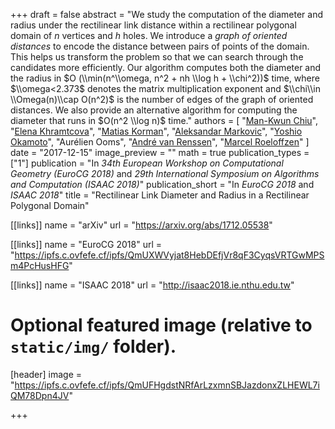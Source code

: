+++
draft = false
abstract = "We study the computation of the diameter and radius under the rectilinear link distance within a rectilinear polygonal domain of $n$ vertices and $h$ holes. We introduce a *graph of oriented distances* to encode the distance between pairs of points of the domain. This helps us transform the problem so that we can search through the candidates more efficiently. Our algorithm computes both the diameter and the radius in $O (\\min(n^\\omega, n^2 + nh \\log h + \\chi^2))$ time, where $\\omega<2.373$ denotes the matrix multiplication exponent and $\\chi\\in \\Omega(n)\\cap O(n^2)$ is the number of edges of the graph of oriented distances. We also provide an alternative algorithm for computing the diameter that runs in $O(n^2 \\log n)$ time."
authors = [
"[Man-Kwun Chiu](https://chiumk.github.io)",
"[Elena Khramtcova](http://homepages.ulb.ac.be/~ekhramtc)",
"[Matias Korman](https://engineering.tufts.edu/people/faculty/matias-korman)",
"[Aleksandar Markovic](https://research.tue.nl/en/persons/aleksandar-markovic)",
"[Yoshio Okamoto](http://dopal.cs.uec.ac.jp/okamotoy)",
"Aurélien Ooms",
"[André van Renssen](https://sydney.edu.au/engineering/people/andre.vanrenssen.php)",
"[Marcel Roeloffzen](https://www.win.tue.nl/~mroeloff)"
]
date = "2017-12-15"
image_preview = ""
math = true
publication_types = ["1"]
publication = "In *34th European Workshop on Computational Geometry (EuroCG 2018)* and *29th International Symposium on Algorithms and Computation (ISAAC 2018)*"
publication_short = "In *EuroCG 2018* and *ISAAC 2018*"
title = "Rectilinear Link Diameter and Radius in a Rectilinear Polygonal Domain"

[[links]]
name = "arXiv"
url = "https://arxiv.org/abs/1712.05538"

[[links]]
name = "EuroCG 2018"
url = "https://ipfs.c.ovfefe.cf/ipfs/QmUXWVyjat8HebDEfjVr8qF3CyqsVRTGwMPSm4PcHusHFG"

[[links]]
name = "ISAAC 2018"
url = "http://isaac2018.ie.nthu.edu.tw"

# Optional featured image (relative to `static/img/` folder).
[header]
image = "https://ipfs.c.ovfefe.cf/ipfs/QmUFHgdstNRfArLzxmnSBJazdonxZLHEWL7iQM78Dpn4JV"

+++

<!--More detail can easily be written here using *Markdown* and $\\rm \\LaTeX$ math code.-->
